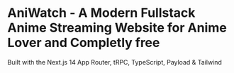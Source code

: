 # AniWatch - A Modern Fullstack Anime Streaming Website for Anime Lover and Completly free

Built with the Next.js 14 App Router, tRPC, TypeScript, Payload & Tailwind
